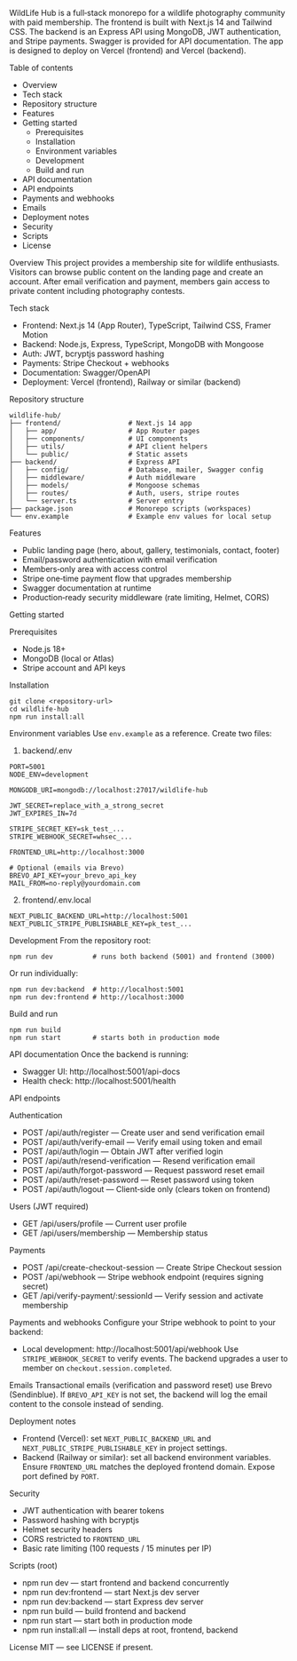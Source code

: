 WildLife Hub is a full‑stack monorepo for a wildlife photography community with paid membership. The frontend is built with Next.js 14 and Tailwind CSS. The backend is an Express API using MongoDB, JWT authentication, and Stripe payments. Swagger is provided for API documentation. The app is designed to deploy on Vercel (frontend) and Vercel (backend).

Table of contents
- Overview
- Tech stack
- Repository structure
- Features
- Getting started
  - Prerequisites
  - Installation
  - Environment variables
  - Development
  - Build and run
- API documentation
- API endpoints
- Payments and webhooks
- Emails
- Deployment notes
- Security
- Scripts
- License

Overview
This project provides a membership site for wildlife enthusiasts. Visitors can browse public content on the landing page and create an account. After email verification and payment, members gain access to private content including photography contests.

Tech stack
- Frontend: Next.js 14 (App Router), TypeScript, Tailwind CSS, Framer Motion
- Backend: Node.js, Express, TypeScript, MongoDB with Mongoose
- Auth: JWT, bcryptjs password hashing
- Payments: Stripe Checkout + webhooks
- Documentation: Swagger/OpenAPI
- Deployment: Vercel (frontend), Railway or similar (backend)

Repository structure
```
wildlife-hub/
├── frontend/                 # Next.js 14 app
│   ├── app/                  # App Router pages
│   ├── components/           # UI components
│   ├── utils/                # API client helpers
│   └── public/               # Static assets
├── backend/                  # Express API
│   ├── config/               # Database, mailer, Swagger config
│   ├── middleware/           # Auth middleware
│   ├── models/               # Mongoose schemas
│   ├── routes/               # Auth, users, stripe routes
│   └── server.ts             # Server entry
├── package.json              # Monorepo scripts (workspaces)
└── env.example               # Example env values for local setup
```

Features
- Public landing page (hero, about, gallery, testimonials, contact, footer)
- Email/password authentication with email verification
- Members‑only area with access control
- Stripe one‑time payment flow that upgrades membership
- Swagger documentation at runtime
- Production‑ready security middleware (rate limiting, Helmet, CORS)

Getting started

Prerequisites
- Node.js 18+
- MongoDB (local or Atlas)
- Stripe account and API keys

Installation
```
git clone <repository-url>
cd wildlife-hub
npm run install:all
```

Environment variables
Use `env.example` as a reference. Create two files:

1) backend/.env
```
PORT=5001
NODE_ENV=development

MONGODB_URI=mongodb://localhost:27017/wildlife-hub

JWT_SECRET=replace_with_a_strong_secret
JWT_EXPIRES_IN=7d

STRIPE_SECRET_KEY=sk_test_...
STRIPE_WEBHOOK_SECRET=whsec_...

FRONTEND_URL=http://localhost:3000

# Optional (emails via Brevo)
BREVO_API_KEY=your_brevo_api_key
MAIL_FROM=no-reply@yourdomain.com
```

2) frontend/.env.local
```
NEXT_PUBLIC_BACKEND_URL=http://localhost:5001
NEXT_PUBLIC_STRIPE_PUBLISHABLE_KEY=pk_test_...
```

Development
From the repository root:
```
npm run dev          # runs both backend (5001) and frontend (3000)
```
Or run individually:
```
npm run dev:backend  # http://localhost:5001
npm run dev:frontend # http://localhost:3000
```

Build and run
```
npm run build
npm run start        # starts both in production mode
```

API documentation
Once the backend is running:
- Swagger UI: http://localhost:5001/api-docs
- Health check: http://localhost:5001/health

API endpoints

Authentication
- POST /api/auth/register — Create user and send verification email
- POST /api/auth/verify-email — Verify email using token and email
- POST /api/auth/login — Obtain JWT after verified login
- POST /api/auth/resend-verification — Resend verification email
- POST /api/auth/forgot-password — Request password reset email
- POST /api/auth/reset-password — Reset password using token
- POST /api/auth/logout — Client‑side only (clears token on frontend)

Users (JWT required)
- GET /api/users/profile — Current user profile
- GET /api/users/membership — Membership status

Payments
- POST /api/create-checkout-session — Create Stripe Checkout session
- POST /api/webhook — Stripe webhook endpoint (requires signing secret)
- GET /api/verify-payment/:sessionId — Verify session and activate membership

Payments and webhooks
Configure your Stripe webhook to point to your backend:
- Local development: http://localhost:5001/api/webhook
Use `STRIPE_WEBHOOK_SECRET` to verify events. The backend upgrades a user to member on `checkout.session.completed`.

Emails
Transactional emails (verification and password reset) use Brevo (Sendinblue). If `BREVO_API_KEY` is not set, the backend will log the email content to the console instead of sending.

Deployment notes
- Frontend (Vercel): set `NEXT_PUBLIC_BACKEND_URL` and `NEXT_PUBLIC_STRIPE_PUBLISHABLE_KEY` in project settings.
- Backend (Railway or similar): set all backend environment variables. Ensure `FRONTEND_URL` matches the deployed frontend domain. Expose port defined by `PORT`.

Security
- JWT authentication with bearer tokens
- Password hashing with bcryptjs
- Helmet security headers
- CORS restricted to `FRONTEND_URL`
- Basic rate limiting (100 requests / 15 minutes per IP)

Scripts (root)
- npm run dev — start frontend and backend concurrently
- npm run dev:frontend — start Next.js dev server
- npm run dev:backend — start Express dev server
- npm run build — build frontend and backend
- npm run start — start both in production mode
- npm run install:all — install deps at root, frontend, backend

License
MIT — see LICENSE if present.

